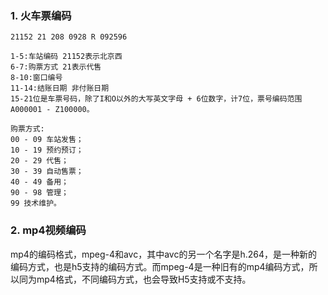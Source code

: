 ### 1. 火车票编码
```
21152 21 208 0928 R 092596
```
```
1-5:车站编码 21152表示北京西
6-7:购票方式 21表示代售
8-10:窗口编号
11-14:结账日期 非付账日期
15-21位是车票号码，除了I和O以外的大写英文字母 + 6位数字，计7位，票号编码范围A000001 - Z100000。
```
```
购票方式:
00 - 09 车站发售；
10 - 19 预约预订；
20 - 29 代售；
30 - 39 自动售票；
40 - 49 备用；
90 - 98 管理；
99 技术维护。
```

### 2. mp4视频编码

mp4的编码格式，mpeg-4和avc，其中avc的另一个名字是h.264，是一种新的编码方式，也是h5支持的编码方式。而mpeg-4是一种旧有的mp4编码方式，所以同为mp4格式，不同编码方式，也会导致H5支持或不支持。

